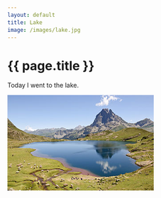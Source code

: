 ```yaml
---
layout: default
title: Lake
image: /images/lake.jpg
---
```


# {{ page.title }} 

Today I went to the lake.

![lake](./images/lake.jpg)
